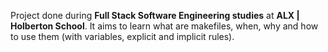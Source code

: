 Project done during **Full Stack Software Engineering studies** at **ALX | Holberton School**. It aims to learn what are makefiles, when, why and how to use them (with variables, explicit and implicit rules).
